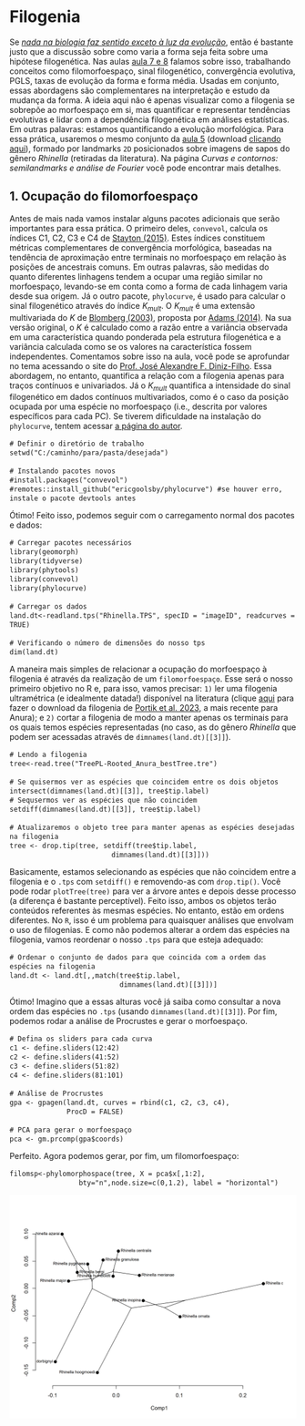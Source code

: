 # Filogenia
Se *[nada na biologia faz sentido exceto à luz da evolução](https://doi.org/10.2307/4444260)*, então é bastante justo que a discussão sobre como varia a forma seja feita sobre uma hipótese filogenética. Nas aulas [aula 7 e 8](Aulas%207%20e%208.pdf) falamos sobre isso, trabalhando conceitos como filomorfoespaço, sinal filogenético, convergência evolutiva, PGLS, taxas de evolução da forma e forma média. Usadas em conjunto, essas abordagens são complementares na interpretação e estudo da mudança da forma. A ideia aqui não é apenas visualizar como a filogenia se sobrepõe ao morfoespaço em si, mas quantificar e representar tendências evolutivas e lidar com a dependência filogenética em análises estatísticas. Em outras palavras: estamos quantificando a evolução morfológica.
Para essa prática, usaremos o mesmo conjunto da [aula 5](contour.md) (download [clicando aqui](Rhinella.TPS)), formado por landmarks `2D` posicionados sobre imagens de sapos do gênero *Rhinella* (retiradas da literatura). Na página *Curvas e contornos: semilandmarks e análise de Fourier* você pode encontrar mais detalhes.

## 1. Ocupação do filomorfoespaço
Antes de mais nada vamos instalar alguns pacotes adicionais que serão importantes para essa prática. O primeiro deles, `convevol`, calcula os índices C1, C2, C3 e C4 de [Stayton (2015)](https://doi.org/10.1111/evo.12729). Estes índices constituem métricas complementares de convergência morfológica, baseadas na tendência de aproximação entre terminais no morfoespaço em relação às posições de ancestrais comuns. Em outras palavras, são medidas do quanto diferentes linhagens tendem a ocupar uma região similar no morfoespaço, levando-se em conta como a forma de cada linhagem varia desde sua origem. Já o outro pacote, `phylocurve`, é usado para calcular o sinal filogenético através do índice *K<sub>mult</sub>*. O *K<sub>mult</sub>* é uma extensão multivariada do *K* de [Blomberg (2003)](https://doi.org/10.1111/j.0014-3820.2003.tb00285.x), proposta por [Adams (2014)](https://doi.org/10.1093/sysbio/syu030). Na sua versão original, o *K* é calculado como a razão entre a variância observada em uma característica quando ponderada pela estrutura filogenética e a variância calculada como se os valores na característica fossem independentes. Comentamos sobre isso na aula, você pode se aprofundar no tema acessando o site do [Prof. José Alexandre F. Diniz-Filho](https://dinizfilho.wixsite.com/dinizfilholab/sinal-filogenetico). Essa abordagem, no entanto, quantifica a relação com a filogenia apenas para traços contínuos e univariados. Já o *K<sub>mult</sub>* quantifica a intensidade do sinal filogenético em dados contínuos multivariados, como é o caso da posição ocupada por uma espécie no morfoespaço (i.e., descrita por valores específicos para cada PC). Se tiverem dificuldade na instalação do `phylocurve`, tentem acessar [a página do autor](https://ericgoolsby.github.io/software.html).
```{r instalar}
# Definir o diretório de trabalho
setwd("C:/caminho/para/pasta/desejada")

# Instalando pacotes novos
#install.packages("convevol")
#remotes::install_github("ericgoolsby/phylocurve") #se houver erro, instale o pacote devtools antes
```
Ótimo! Feito isso, podemos seguir com o carregamento normal dos pacotes e dados:
```{r carregar}
# Carregar pacotes necessários
library(geomorph)
library(tidyverse)
library(phytools)
library(convevol)
library(phylocurve)

# Carregar os dados
land.dt<-readland.tps("Rhinella.TPS", specID = "imageID", readcurves = TRUE)

# Verificando o número de dimensões do nosso tps
dim(land.dt)
```
A maneira mais simples de relacionar a ocupação do morfoespaço à filogenia é através da realização de um `filomorfoespaço`. Esse será o nosso primeiro objetivo no R e, para isso, vamos precisar: `1)` ler uma filogenia ultramétrica (e idealmente datada!) disponível na literatura (clique [aqui](TreePL-Rooted_Anura_bestTree.tre) para fazer o download da filogenia de [Portik et al. 2023](https://doi.org/10.1016/j.ympev.2023.107907), a mais recente para Anura); e `2)` cortar a filogenia de modo a manter apenas os terminais para os quais temos espécies representadas (no caso, as do gênero *Rhinella* que podem ser acessadas através de `dimnames(land.dt)[[3]]`).

```{r filogenia}
# Lendo a filogenia
tree<-read.tree("TreePL-Rooted_Anura_bestTree.tre")

# Se quisermos ver as espécies que coincidem entre os dois objetos
intersect(dimnames(land.dt)[[3]], tree$tip.label)
# Sequsermos ver as espécies que não coincidem
setdiff(dimnames(land.dt)[[3]], tree$tip.label)

# Atualizaremos o objeto tree para manter apenas as espécies desejadas na filogenia 
tree <- drop.tip(tree, setdiff(tree$tip.label, 
                         dimnames(land.dt)[[3]]))
```
Basicamente, estamos selecionando as espécies que não coincidem entre a filogenia e o `.tps` com `setdiff()` e removendo-as com `drop.tip()`. Você pode rodar `plotTree(tree)` para ver a árvore antes e depois desse processo (a diferença é bastante perceptível). Feito isso, ambos os objetos terão conteúdos referentes às mesmas espécies. No entanto, estão em ordens diferentes. No `R`, isso é um problema para quaisquer análises que envolvam o uso de filogenias. E como não podemos alterar a ordem das espécies na filogenia, vamos reordenar o nosso `.tps` para que esteja adequado:
```{r reordem}
# Ordenar o conjunto de dados para que coincida com a ordem das espécies na filogenia
land.dt <- land.dt[,,match(tree$tip.label, 
                           dimnames(land.dt)[[3]])]
```
Ótimo! Imagino que a essas alturas você já saiba como consultar a nova ordem das espécies no `.tps` (usando `dimnames(land.dt)[[3]]`). Por fim, podemos rodar a análise de Procrustes e gerar o morfoespaço.
```{r procrustes}
# Defina os sliders para cada curva
c1 <- define.sliders(12:42)
c2 <- define.sliders(41:52)
c3 <- define.sliders(51:82)
c4 <- define.sliders(81:101)

# Análise de Procrustes
gpa <- gpagen(land.dt, curves = rbind(c1, c2, c3, c4), 
              ProcD = FALSE)

# PCA para gerar o morfoespaço
pca <- gm.prcomp(gpa$coords)
```
Perfeito. Agora podemos gerar, por fim, um filomorfoespaço:
```{r filomorfoespaco1}
filomsp<-phylomorphospace(tree, X = pca$x[,1:2],
                 bty="n",node.size=c(0,1.2), label = "horizontal")
```
<p align="center">
<img src="filomorfspc1.png" alt="Fig1">
</p>
